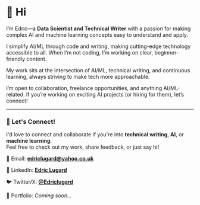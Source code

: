 # 👋 Hi 
I’m Edric—a **Data Scientist and Technical Writer** with a passion for making complex AI and machine learning concepts easy to understand and apply.

I simplify AI/ML through code and writing, making cutting-edge technology accessible to all. When I’m not coding, I’m working on clear, beginner-friendly content.

My work sits at the intersection of AI/ML, technical writing, and continuous learning, always striving to make tech more approachable.

I’m open to collaboration, freelance opportunities, and anything AI/ML-related. If you’re working on exciting AI projects (or hiring for them), let’s connect!

---

### 💬 Let's Connect!
I'd love to connect and collaborate if you're into **technical writing**, **AI**, or **machine learning**.  
Feel free to check out my work, share feedback, or just say hi!

📧 Email: **[edriclugard@yahoo.co.uk](mailto:edriclugard@yahoo.co.uk)**  

💼 LinkedIn: **[Edric Lugard](https://www.linkedin.com/in/edric-lugard-704557b6/)**  

🐦 Twitter/X: **[@Edriclugard](https://x.com/EdricLugard_)**  

📜 Portfolio: *Coming soon...*



